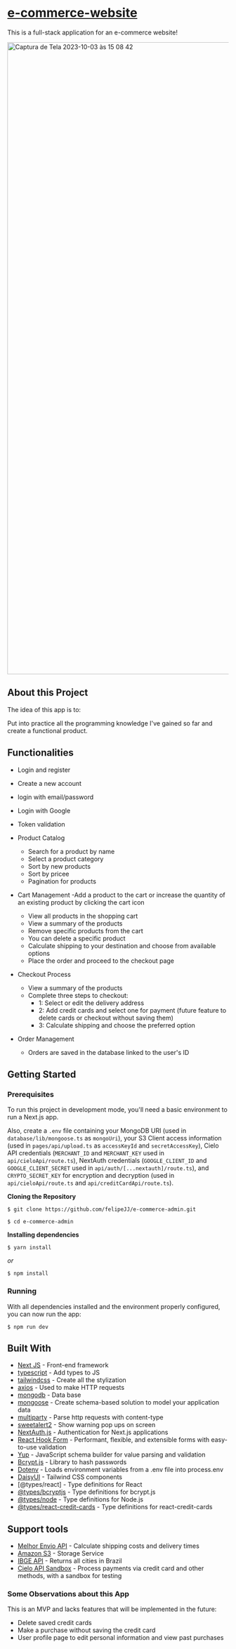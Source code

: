 # [e-commerce-website](https://e-commerce-website-omega-two.vercel.app/)
This is a full-stack application for an e-commerce website!

<img width="1440" alt="Captura de Tela 2023-10-03 às 15 08 42" src="https://github.com/felipeJJ/e-commerce-admin/assets/43899843/2191667b-f267-4931-a97c-2cf8f146abe5">

## About this Project

The idea of this app is to:

Put into practice all the programming knowledge I've gained so far and create a functional product.

## Functionalities

-  Login and register
  - Create a new account
  - login with email/password
  - Login with Google
  - Token validation

- Product Catalog
  - Search for a product by name
  - Select a product category
  - Sort by new products
  - Sort by pricee
  - Pagination for products

- Cart Management
  -Add a product to the cart or increase the quantity of an existing product by clicking the cart icon
  - View all products in the shopping cart
  - View a summary of the products
  - Remove specific products from the cart
  - You can delete a specific product
  - Calculate shipping to your destination and choose from available options
  - Place the order and proceed to the checkout page
    
- Checkout Process
  - View a summary of the products
  - Complete three steps to checkout:
      - 1: Select or edit the delivery address
      - 2: Add credit cards and select one for payment (future feature to delete cards or checkout without saving them)
      - 3:  Calculate shipping and choose the preferred option
        
- Order Management
  - Orders are saved in the database linked to the user's ID
 
## Getting Started

### Prerequisites

To run this project in development mode, you'll need a basic environment to run a Next.js app.

Also, create a `.env` file containing your MongoDB URI (used in `database/lib/mongoose.ts` as `mongoUri`), your S3 Client access information (used in `pages/api/upload.ts` as `accessKeyId` and `secretAccessKey`), Cielo API credentials (`MERCHANT_ID` and `MERCHANT_KEY` used in `api/cieloApi/route.ts`), NextAuth credentials (`GOOGLE_CLIENT_ID` and `GOOGLE_CLIENT_SECRET` used in `api/auth/[...nextauth]/route.ts`), and `CRYPTO_SECRET_KEY` for encryption and decryption (used in `api/cieloApi/route.ts` and `api/creditCardApi/route.ts`).

**Cloning the Repository**

```
$ git clone https://github.com/felipeJJ/e-commerce-admin.git

$ cd e-commerce-admin
```

**Installing dependencies**

```
$ yarn install
```

_or_

```
$ npm install
```

### Running

With all dependencies installed and the environment properly configured, you can now run the app:

```
$ npm run dev
```

## Built With

- [Next JS](https://nextjs.org) - Front-end framework 
- [typescript](https://www.typescriptlang.org) - Add types to JS
- [tailwindcss](https://tailwindcss.com) - Create all the stylization
- [axios](https://axios-http.com) - Used to make HTTP requests
- [mongodb](https://www.mongodb.com) - Data base
- [mongoose](https://mongoosejs.com) - Create schema-based solution to model your application data
- [multiparty](https://github.com/pillarjs/multiparty) - Parse http requests with content-type
- [sweetalert2](https://sweetalert2.github.io) - Show warning pop ups on screen
- [NextAuth.js](https://next-auth.js.org/) - Authentication for Next.js applications
- [React Hook Form](https://react-hook-form.com/) - Performant, flexible, and extensible forms with easy-to-use validation
- [Yup](https://github.com/jquense/yup) - JavaScript schema builder for value parsing and validation
- [Bcrypt.js](https://github.com/dcodeIO/bcrypt.js) - Library to hash passwords
- [Dotenv](https://github.com/motdotla/dotenv) - Loads environment variables from a .env file into process.env
- [DaisyUI](https://daisyui.com/) - Tailwind CSS components
- [@types/react] - Type definitions for React
- [@types/bcryptjs](https://github.com/DefinitelyTyped/DefinitelyTyped) - Type definitions for bcrypt.js
- [@types/node](https://github.com/DefinitelyTyped/DefinitelyTyped) - Type definitions for Node.js
- [@types/react-credit-cards](https://github.com/DefinitelyTyped/DefinitelyTyped) - Type definitions for react-credit-cards


## Support tools
- [Melhor Envio API](https://docs.melhorenvio.com.br/) - Calculate shipping costs and delivery times
- [Amazon S3](https://aws.amazon.com/pt/s3/) - Storage Service
- [IBGE API](https://servicodados.ibge.gov.br/api/docs/localidades) - Returns all cities in Brazil
- [Cielo API Sandbox](https://developercielo.github.io/) - Process payments via credit card and other methods, with a sandbox for testing
### Some Observations about this App

This is an MVP and lacks features that will be implemented in the future:
- Delete saved credit cards
- Make a purchase without saving the credit card
- User profile page to edit personal information and view past purchases

